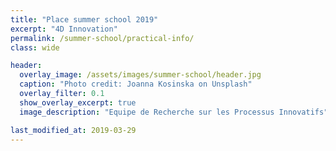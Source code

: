 ```yaml
---
title: "Place summer school 2019"
excerpt: "4D Innovation"
permalink: /summer-school/practical-info/
class: wide

header:
  overlay_image: /assets/images/summer-school/header.jpg
  caption: "Photo credit: Joanna Kosinska on Unsplash"
  overlay_filter: 0.1
  show_overlay_excerpt: true 
  image_description: "Equipe de Recherche sur les Processus Innovatifs"

last_modified_at: 2019-03-29
---
```

